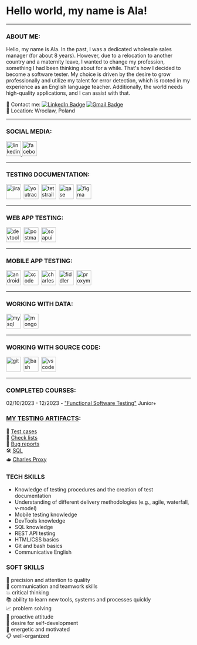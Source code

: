 # Hello world, my name is Ala!

---

### ABOUT ME:

Hello, my name is Ala. In the past, I was a dedicated wholesale sales manager (for about 8 years). However, due to a relocation to another country and a maternity leave, I wanted to change my profession, something I had been thinking about for a while. That's how I decided to become a software tester. My choice is driven by the desire to grow professionally and utilize my talent for error detection, which is rooted in my experience as an English language teacher. Additionally, the world needs high-quality applications, and I can assist with that.

 📩 Contact me: [![LinkedIn Badge](https://img.shields.io/badge/AlaSudneva-blue?style=flat&logo=LinkedIn&logoColor=white)](https://www.linkedin.com/in/ala-sudneva/) [![Gmail Badge](https://img.shields.io/badge/-Gmail-red?style=flat&logo=Gmail&logoColor=white)](mailto:mailforalla@gmail.com)  
 📍 Location: Wroclaw, Poland  

---

### SOCIAL MEDIA:

  <div id="badges">
    <a href="https://www.linkedin.com/in/ala-sudneva/" target="_blank">
      <img src="https://cdn-icons-png.flaticon.com/512/2504/2504799.png" width="40" height="40" alt="linkedin" />
    </a>
    <a href="https://www.facebook.com/alla.vasilyeva.7/" target="_blank">
      <img src="https://upload.wikimedia.org/wikipedia/commons/b/b8/2021_Facebook_icon.svg" width="40" height="40" alt="facebook" />
    </a>
  </div>

---

### TESTING DOCUMENTATION:

<div>
  <img src="https://cdn.jsdelivr.net/gh/devicons/devicon/icons/jira/jira-original.svg" title="jira" alt="jira" width="40" height="40"/>&nbsp
  <img src="https://upload.wikimedia.org/wikipedia/commons/thumb/8/8d/YouTrack_Icon.svg/1024px-YouTrack_Icon.svg.png?20200803082248" title="youtrack" alt="youtrack" width="40" height="40"/>&nbsp
  <img src="https://codahosted.io/packs/21236/unversioned/assets/LOGO/ba1091c59bab89cd2fd0f289622731fe16113d7b00905abe64759c313a4b73b76c1b0426076ed76cb74752234c734131df46992d5b8b48fc13e264240e4f7119f736cfeb64df36ded54b5cbf6198b9cadedf18dd0cac5c7dbcd16e6336c29363cd1292ba" title="testrail" alt="tetstrail" width="40" height="40"/>&nbsp
  <img src="https://luna1.co/eb0187.png" title="qase" alt="qase" width="40" height="40"/>&nbsp
  <img src="https://cdn.jsdelivr.net/gh/devicons/devicon/icons/figma/figma-original.svg" title="figma" alt="figma" width="40" height="40"/>&nbsp
</div>

---

### WEB APP TESTING:

<div>
  <img src="https://d33wubrfki0l68.cloudfront.net/38b5c953a4667366685d55db55d057c86db1fc54/a0fdc/static/acae6b24d940347661ca901ea07f47c1/chrome-dev-logo-icon.png" title="devtools" alt="devtools" width="40" height="40"/>&nbsp
  <img src="https://seeklogo.com/images/P/postman-logo-0087CA0D15-seeklogo.com.png" title="postman" alt="postman" width="40" height="40"/>&nbsp
  <img src="https://static0.smartbear.co/smartbearbrand/media/images/home/soapui-icon.svg" title="soapui" alt="soapui" width="40" height="40"/>&nbsp
</div>

---

### MOBILE APP TESTING:

<div>
  <img src="https://cdn.jsdelivr.net/gh/devicons/devicon/icons/androidstudio/androidstudio-original.svg" title="android-studio" alt="android-studio" width="40" height="40"/>&nbsp
  <img src="https://cdn.jsdelivr.net/gh/devicons/devicon/icons/xcode/xcode-original.svg" title="xcode" alt="xcode" width="40" height="40"/>&nbsp
  <img src="https://cdn.icon-icons.com/icons2/3053/PNG/512/charles_proxy_macos_bigsur_icon_190302.png" title="charles-proxy" alt="charles-proxy" width="40" height="40"/>&nbsp
  <img src="https://www.megaleechers.com/storage/Fiddler-Everywhere-Icon.png" title="fiddler" alt="fiddler" width="40" height="40"/>&nbsp
  <img src="https://pbs.twimg.com/profile_images/1589614420766126080/slAIVDtr_400x400.jpg" title="proxyman" alt="proxyman" width="40" height="40"/>&nbsp
</div>


---

### WORKING WITH DATA:

<div>
  <img src="https://cdn.jsdelivr.net/gh/devicons/devicon/icons/mysql/mysql-original.svg" title="mysql" alt="mysql" width="40" height="40"/>&nbsp
  <img src="https://cdn.jsdelivr.net/gh/devicons/devicon/icons/mongodb/mongodb-original.svg" title="mongodb" alt="mongodb" width="40" height="40"/>&nbsp
</div>

---

### WORKING WITH SOURCE CODE:

<div>
  <img src="https://cdn.jsdelivr.net/gh/devicons/devicon/icons/git/git-original.svg" title="git" alt="git" width="40" height="40"/>&nbsp
  <img src="https://upload.wikimedia.org/wikipedia/commons/thumb/4/4b/Bash_Logo_Colored.svg/1024px-Bash_Logo_Colored.svg.png?20180723054350" title="bash" alt="bash" width="40" height="40"/>&nbsp
  <img src="https://cdn.jsdelivr.net/gh/devicons/devicon/icons/vscode/vscode-original.svg" title="vscode" alt="vscode" width="40" height="40"/>&nbsp
  
</div>

---

 ### COMPLETED COURSES: 
 02/10/2023 - 12/2023 - ["Functional Software Testing"](https://www.artsiomrusau.com/qa-from-scratch#tariffs) Junior+

 ### [MY TESTING ARTIFACTS](https://github.com/AlaSudneva/all-homeworks/tree/main):  
 💼 [Test cases](https://github.com/AlaSudneva/all-homeworks/tree/main/test-cases)    
 📑 [Check lists](https://github.com/AlaSudneva/all-homeworks/tree/main/check-lists)  
 🐞 [Bug reports](https://github.com/AlaSudneva/all-homeworks/tree/main/bug-reports)  
 🛠️ [SQL](https://github.com/AlaSudneva/all-homeworks/tree/main/SQL)  
 🫖 [Charles Proxy](https://github.com/AlaSudneva/all-homeworks/tree/main/charles-proxy)  

### TECH SKILLS
* Knowledge of testing procedures and the creation of test documentation  
* Understanding of different delivery methodologies (e.g., agile, waterfall, v-model)  
* Mobile testing knowledge  
* DevTools knowledge  
* SQL knowledge
* REST API testing
* HTML/CSS basics
* Git and bash basics
* Communicative English


### SOFT SKILLS
🔎 precision and attention to quality  
🙌 communication and teamwork skills  
💥 critical thinking  
📚 ability to learn new tools, systems and processes quickly  
📈 problem solving  
🚀 proactive attitude  
🔁 desire for self-development  
🔋 energetic and motivated  
📋 well-organized
